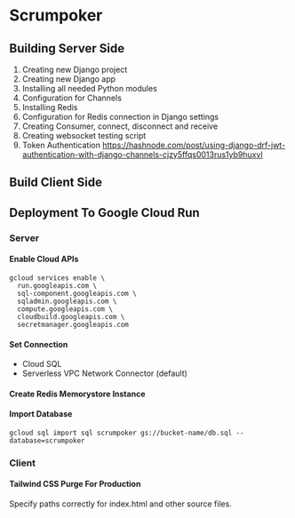 # Scrumpoker


## Building Server Side

1. Creating new Django project
2. Creating new Django app
3. Installing all needed Python modules
4. Configuration for Channels
5. Installing Redis
6. Configuration for Redis connection in Django settings
7. Creating Consumer, connect, disconnect and receive
8. Creating websocket testing script
9. Token Authentication https://hashnode.com/post/using-django-drf-jwt-authentication-with-django-channels-cjzy5ffqs0013rus1yb9huxvl


## Build Client Side


## Deployment To Google Cloud Run

### Server

#### Enable Cloud APIs
```
gcloud services enable \
  run.googleapis.com \
  sql-component.googleapis.com \
  sqladmin.googleapis.com \
  compute.googleapis.com \
  cloudbuild.googleapis.com \
  secretmanager.googleapis.com
```


#### Set Connection
- Cloud SQL
- Serverless VPC Network Connector (default)

#### Create Redis Memorystore Instance


#### Import Database

```
gcloud sql import sql scrumpoker gs://bucket-name/db.sql --database=scrumpoker
```

### Client

#### Tailwind CSS Purge For Production

Specify paths correctly for index.html and other source files.